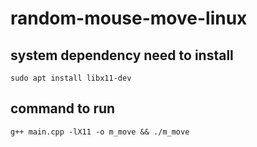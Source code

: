 # random-mouse-move-linux

## system dependency need to install
    sudo apt install libx11-dev

## command to run
    g++ main.cpp -lX11 -o m_move && ./m_move